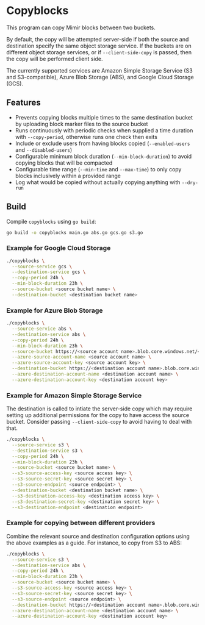 # Copyblocks

This program can copy Mimir blocks between two buckets.

By default, the copy will be attempted server-side if both the source and destination specify the same object storage service. If the buckets are on different object storage services, or if `--client-side-copy` is passed, then the copy will be performed client side.

The currently supported services are Amazon Simple Storage Service (S3 and S3-compatible), Azure Blob Storage (ABS), and Google Cloud Storage (GCS).

## Features

- Prevents copying blocks multiple times to the same destination bucket by uploading block marker files to the source bucket
- Runs continuously with periodic checks when supplied a time duration with `--copy-period`, otherwise runs one check then exits
- Include or exclude users from having blocks copied (`--enabled-users` and `--disabled-users`)
- Configurable minimum block duration (`--min-block-duration`) to avoid copying blocks that will be compacted
- Configurable time range (`--min-time` and `--max-time`) to only copy blocks inclusively within a provided range
- Log what would be copied without actually copying anything with `--dry-run`

## Build

Compile `copyblocks` using `go build`:

```bash
go build -o copyblocks main.go abs.go gcs.go s3.go
```

### Example for Google Cloud Storage

```bash
./copyblocks \
  --source-service gcs \
  --destination-service gcs \
  --copy-period 24h \
  --min-block-duration 23h \
  --source-bucket <source bucket name> \
  --destination-bucket <destination bucket name>
```

### Example for Azure Blob Storage

```bash
./copyblocks \
  --source-service abs \
  --destination-service abs \
  --copy-period 24h \
  --min-block-duration 23h \
  --source-bucket https://<source account name>.blob.core.windows.net/<source bucket name> \
  --azure-source-account-name <source account name> \
  --azure-source-account-key <source account key> \
  --destination-bucket https://<destination account name>.blob.core.windows.net/<destination bucket name> \
  --azure-destination-account-name <destination account name> \
  --azure-destination-account-key <destination account key>
```

### Example for Amazon Simple Storage Service

The destination is called to intiate the server-side copy which may require setting up additional permissions for the copy to have access the source bucket.
Consider passing `--client-side-copy` to avoid having to deal with that.

```bash
./copyblocks \
  --source-service s3 \
  --destination-service s3 \
  --copy-period 24h \
  --min-block-duration 23h \
  --source-bucket <source bucket name> \
  --s3-source-access-key <source access key> \
  --s3-source-secret-key <source secret key> \
  --s3-source-endpoint <source endpoint> \
  --destination-bucket <destination bucket name> \
  --s3-destination-access-key <destination access key> \
  --s3-destination-secret-key <destination secret key> \
  --s3-destination-endpoint <destination endpoint>
```

### Example for copying between different providers

Combine the relevant source and destination configuration options using the above examples as a guide.
For instance, to copy from S3 to ABS:

```bash
./copyblocks \
  --source-service s3 \
  --destination-service abs \
  --copy-period 24h \
  --min-block-duration 23h \
  --source-bucket <source bucket name> \
  --s3-source-access-key <source access key> \
  --s3-source-secret-key <source secret key> \
  --s3-source-endpoint <source endpoint> \
  --destination-bucket https://<destination account name>.blob.core.windows.net/<destination bucket name> \
  --azure-destination-account-name <destination account name> \
  --azure-destination-account-key <destination account key>
```
